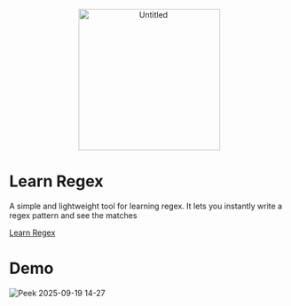 <p align="center">
<img width="255" height="255" alt="Untitled" src="https://github.com/user-attachments/assets/26e6bfe2-768e-48d0-b405-77864965b75a" />
</p>

# Learn Regex
A simple and lightweight tool for learning regex. It lets you instantly write a regex pattern and see the matches

[Learn Regex](https://murtadapy.github.io/learn-regex/src/index.html)


# Demo
![Peek 2025-09-19 14-27](https://github.com/user-attachments/assets/cda87eaa-4c75-48c9-80e8-9b9d19c3133d)
